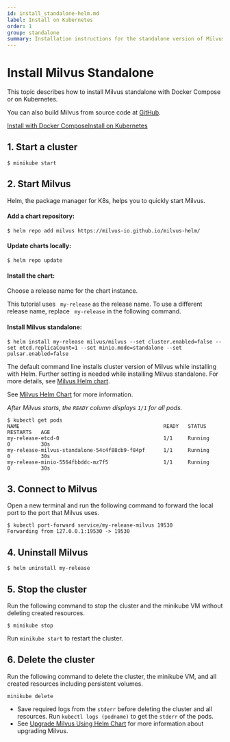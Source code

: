 ```yaml
---
id: install_standalone-helm.md
label: Install on Kubernetes 
order: 1
group: standalone
summary: Installation instructions for the standalone version of Milvus.
---
```


# Install Milvus Standalone

This topic describes how to install Milvus standalone with Docker Compose or on Kubernetes.

You can also build Milvus from source code at [GitHub](https://github.com/milvus-io/milvus#to-start-developing-milvus).


<div class="tab-wrapper"><a href="install_standalone-docker.md" class=''>Install with Docker Compose</a><a href="install_standalone-helm.md" class='active '>Install on Kubernetes</a></div>


## 1. Start a cluster
```
$ minikube start
```

## 2. Start Milvus
<div class="alert note">
Helm, the package manager for K8s, helps you to quickly start Milvus.
</div>

#### Add a chart repository:
```
$ helm repo add milvus https://milvus-io.github.io/milvus-helm/
```

#### Update charts locally: 
```
$ helm repo update
```

#### Install the chart:
Choose a release name for the chart instance.

<div class="alert note">
This tutorial uses <code> my-release</code> as the release name. To use a different release name, replace <code> my-release</code> in the following command.
</div>

#### Install Milvus standalone:
```
$ helm install my-release milvus/milvus --set cluster.enabled=false --set etcd.replicaCount=1 --set minio.mode=standalone --set pulsar.enabled=false
```

<div class="alert note">

The default command line installs cluster version of Milvus while installing with Helm. Further setting is needed while installing Milvus standalone.
For more details, see <a href="https://artifacthub.io/packages/helm/milvus/milvus">Milvus Helm chart</a>.

See <a href="https://artifacthub.io/packages/helm/milvus/milvus">Milvus Helm Chart</a> for more information.

</div>


*After Milvus starts, the `READY` column displays `1/1` for all pods.*
```
$ kubectl get pods
NAME                                               READY   STATUS      RESTARTS   AGE
my-release-etcd-0                                  1/1     Running     0          30s
my-release-milvus-standalone-54c4f88cb9-f84pf      1/1     Running     0          30s
my-release-minio-5564fbbddc-mz7f5                  1/1     Running     0          30s
```

## 3. Connect to Milvus
Open a new terminal and run the following command to forward the local port to the port that Milvus uses.
```
$ kubectl port-forward service/my-release-milvus 19530
Forwarding from 127.0.0.1:19530 -> 19530
```

## 4. Uninstall Milvus
```
$ helm uninstall my-release
```

## 5. Stop the cluster

Run the following command to stop the cluster and the minikube VM without deleting created resources.
```
$ minikube stop
```

<div class="alert note">
Run <code>minikube start</code> to restart the cluster.
</div>

## 6. Delete the cluster

Run the following command to delete the cluster, the minikube VM, and all created resources including persistent volumes.
```
minikube delete
```

<div class="alert note">
<ul>
<li>
Save required logs from the <code>stderr</code> before deleting the cluster and all resources. Run <code>kubectl logs (podname)</code> to get the <code>stderr</code> of the pods.</li>
<li>See <a href="upgrade.md">Upgrade Milvus Using Helm Chart</a> for more information about upgrading Milvus.</li></ul>
</div>

